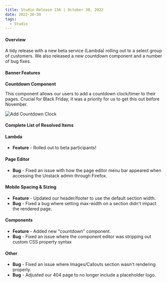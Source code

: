 ```yaml
---
title: Studio Release 156 | October 30, 2022
date: 2022-10-30
tags:
  - Studio
---
```


#### Overview

A tidy release with a new beta service (Lambda) rolling out to a select group of customers. We also released a new
countdown component and a number of bug fixes.

#### Banner Features

**Countdown Component**

This component allows our users to add a countdown clock/timer to their pages. Crucial for Black Friday, it was a
priority for us to get this out before November.

![Add Countdown Clock](/assets/studio/11254816877463.png)

#### Complete List of Resolved Items

#### Lambda

* **Feature** - Rolled out to beta participants!

#### Page Editor

* **Bug** - Fixed an issue with how the page editor menu bar appeared when accessing the Unstack admin through Firefox.

#### Mobile Spacing & Sizing

* **Feature** - Updated our header/footer to use the default section width.
* **Bug** - Fixed a bug where setting max-width on a section didn't impact the rendered page.

#### Components

* **Feature** - Added new "countdown" component.
* **Bug** - Fixed an issue where the component editor was stripping out custom CSS property syntax

#### Other

* **Bug** - Fixed an issue where Images/Callouts section wasn't rendering properly.
* **Bug** - Adjusted our 404 page to no longer include a placeholder logo.
